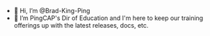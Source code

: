 - 👋 Hi, I’m @Brad-King-Ping
- 👀 I’m PingCAP's Dir of Education and I'm here to keep our training offerings up with the latest releases, docs, etc.


<!---
Brad-King-Ping/Brad-King-Ping is a ✨ special ✨ repository because its `README.md` (this file) appears on your GitHub profile.
You can click the Preview link to take a look at your changes.
--->
